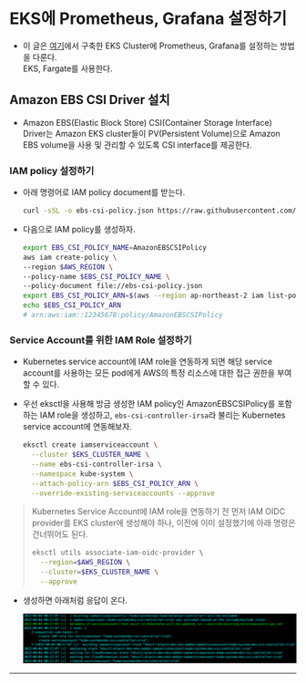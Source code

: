 # EKS에 Prometheus, Grafana 설정하기

- 이 글은 [여기](https://github.com/sang-w0o/Study/blob/master/AWS/DevOps/EKS%20%EB%B0%B0%ED%8F%AC%ED%95%98%EA%B8%B0.md)에서 구축한 EKS Cluster에 Prometheus, Grafana를 설정하는 방법을 다룬다.  
  EKS, Fargate를 사용한다.

## Amazon EBS CSI Driver 설치

- Amazon EBS(Elastic Block Store) CSI(Container Storage Interface) Driver는 Amazon EKS cluster들이 PV(Persistent Volume)으로 Amazon EBS volume을 사용 및 관리할 수 있도록 CSI interface를 제공한다.

### IAM policy 설정하기

- 아래 명령어로 IAM policy document를 받는다.

  ```sh
  curl -sSL -o ebs-csi-policy.json https://raw.githubusercontent.com/kubernetes-sigs/aws-ebs-csi-driver/master/docs/example-iam-policy.json
  ```

- 다음으로 IAM policy를 생성하자.

  ```sh
  export EBS_CSI_POLICY_NAME=AmazonEBSCSIPolicy
  aws iam create-policy \
  --region $AWS_REGION \
  --policy-name $EBS_CSI_POLICY_NAME \
  --policy-document file://ebs-csi-policy.json
  export EBS_CSI_POLICY_ARN=$(aws --region ap-northeast-2 iam list-policies --query 'Policies[?PolicyName==`'$EBS_CSI_POLICY_NAME'`].Arn' --output text)
  echo $EBS_CSI_POLICY_ARN
  # arn:aws:iam::12345678:policy/AmazonEBSCSIPolicy
  ```

### Service Account를 위한 IAM Role 설정하기

- Kubernetes service account에 IAM role을 연동하게 되면 해당 service account를 사용하는 모든 pod에게 AWS의 특정 리소스에 대한 접근 권한을 부여할 수 있다.

- 우선 eksctl을 사용해 방금 생성한 IAM policy인 AmazonEBSCSIPolicy를 포함하는 IAM role을 생성하고, `ebs-csi-controller-irsa`라 불리는 Kubernetes service account에 연동해보자.

  ```sh
  eksctl create iamserviceaccount \
    --cluster $EKS_CLUSTER_NAME \
    --name ebs-csi-controller-irsa \
    --namespace kube-system \
    --attach-policy-arn $EBS_CSI_POLICY_ARN \
    --override-existing-serviceaccounts --approve
  ```

> Kubernetes Service Account에 IAM role을 연동하기 전 먼저 IAM OIDC provider를 EKS cluster에 생성해야 하나, 이전에 이미 설정했기에 아래 명령은 건너뛰어도 된다.
>
> ```sh
> eksctl utils associate-iam-oidc-provider \
>   --region=$AWS_REGION \
>   --cluster=$EKS_CLUSTER_NAME \
>   --approve
> ```

- 생성하면 아래처럼 응답이 온다.

  ![picture 35](/images/AWS_DEVOPS_EKS_PG_1.png)

---
